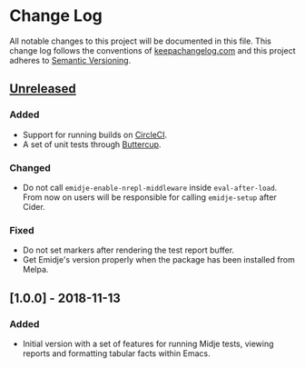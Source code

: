 # Change Log

All notable changes to this project will be documented in this file. This change
log follows the conventions of [keepachangelog.com](http://keepachangelog.com/)
and this project adheres to [Semantic
Versioning](https://semver.org/spec/v2.0.0.html).

## [Unreleased]

### Added
- Support for running builds on [CircleCI](https://circleci.com/).
- A set of unit tests through
  [Buttercup](https://github.com/jorgenschaefer/emacs-buttercup).

### Changed
- Do not call `emidje-enable-nrepl-middleware` inside `eval-after-load`. From
  now on users will be responsible for calling `emidje-setup` after Cider.

### Fixed
- Do not set markers after rendering the test report buffer.
- Get Emidje's version properly when the package has been installed from Melpa.

## [1.0.0] - 2018-11-13

### Added
- Initial version with a set of features for running Midje tests, viewing
  reports and formatting tabular facts within Emacs.

[Unreleased]: https://github.com/nubank/emidje/compare/1.0.0...HEAD
